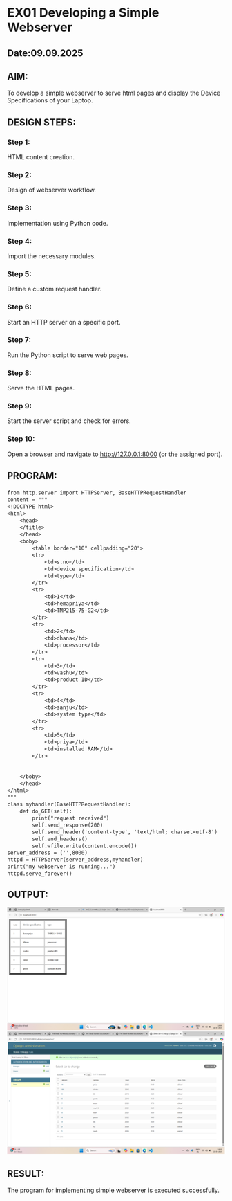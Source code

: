 # EX01 Developing a Simple Webserver
## Date:09.09.2025

## AIM:
To develop a simple webserver to serve html pages and display the Device Specifications of your Laptop.

## DESIGN STEPS:
### Step 1: 
HTML content creation.

### Step 2:
Design of webserver workflow.

### Step 3:
Implementation using Python code.

### Step 4:
Import the necessary modules.

### Step 5:
Define a custom request handler.

### Step 6:
Start an HTTP server on a specific port.

### Step 7:
Run the Python script to serve web pages.

### Step 8:
Serve the HTML pages.

### Step 9:
Start the server script and check for errors.

### Step 10:
Open a browser and navigate to http://127.0.0.1:8000 (or the assigned port).

## PROGRAM:
```
from http.server import HTTPServer, BaseHTTPRequestHandler
content = """
<!DOCTYPE html>
<html>
    <head>
    </title>
    </head>
    <boby>
        <table border="10" cellpadding="20">
        <tr>
            <td>s.no</td>
            <td>device specification</td>
            <td>type</td>
        </tr>
        <tr>
            <td>1</td>
            <td>hemapriya</td>
            <td>TMP215-75-G2</td>
        </tr>
        <tr> 
            <td>2</td>
            <td>dhana</td>
            <td>processor</td>
        </tr>
        <tr>
            <td>3</td>
            <td>vashu</td>
            <td>product ID</td>
        </tr>
        <tr>
            <td>4</td>
            <td>sanju</td>
            <td>system type</td>
        </tr>
        <tr>
            <td>5</td>
            <td>priya</td>
            <td>installed RAM</td>
        </tr>


    </boby>
    </head>
</html>
"""
class myhandler(BaseHTTPRequestHandler):
    def do_GET(self):
        print("request received")
        self.send_response(200)
        self.send_header('content-type', 'text/html; charset=utf-8')
        self.end_headers()
        self.wfile.write(content.encode())
server_address = ('',8000)
httpd = HTTPServer(server_address,myhandler)
print("my webserver is running...")
httpd.serve_forever()

```


## OUTPUT:
![alt text](<Screenshot 2025-09-16 144450.png>)
![alt text](<Screenshot (14).png>)

## RESULT:
The program for implementing simple webserver is executed successfully.
